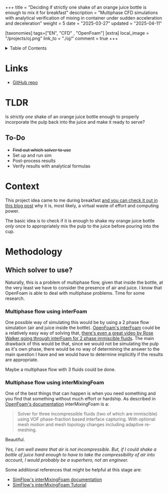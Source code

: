 +++
title = "Deciding if strictly one shake of an orange juice bottle is enough to mix it for breakfast"
description = "Multiphase CFD simulations with analytical verification of mixing in container under sudden acceleration and deceleration"
weight = 5
date = "2025-03-27"
updated = "2025-04-11"


[taxonomies]
tags=["EN", "CFD" , "OpenFoam"]
[extra]
local_image = "/projects/oj.png"
link_to = "./oj/"
comment = true
+++

<details closed>
<summary>Table of Contents</summary>


- [Links](#links)
- [TLDR](#tldr)
  - [To-Do](#to-do)
- [Context](#context)
- [Methodology](#methodology)
  - [Which solver to use?](#which-solver-to-use)
    - [Multiphase flow using interFoam](#multiphase-flow-using-interfoam)
    - [Multiphase flow using interMixingFoam](#multiphase-flow-using-intermixingfoam)


</details>



# Links
- [GitHub repo](https://github.com/ChurroGelato/oj)

# TLDR
Is _strictly one_ shake of an orange juice bottle enough to properly incorporate the pulp back into the juice and make it ready to serve?

## To-Do
- ~~Find out which solver to use~~
- Set up and run sim
- Post-process results
- Verify results with analytical formulas

# Context
This project idea came to me during breakfast [and you can check it out in this blog post](/posts/OJ_problem) why it is, most likely, a virtual waste of effort and computing power.

The basic idea is to check if it is enough to shake my orange juice bottle *only* once to appropriately mix the pulp to the juice before pouring into the cup.

# Methodology
## Which solver to use?
Naturally, this is a problem of multiphase flow, given that inside the bottle, at the very least we have to consider the presence of air and juice.
I know that OpenFoam is able to deal with multiphase problems. Time for some research.
### Multiphase flow using interFoam
One possible way of simulating this would be by using a 2 phase flow simulation (air and juice inside the bottle). [OpenFoam's interFoam](https://www.openfoam.com/documentation/guides/latest/doc/guide-applications-solvers-multiphase-interFoam.html) could be a relatively easy way of solving that, [there's even a great video by Rose Walker going through interFoam for 2 phase immiscible fluids](https://www.youtube.com/watch?v=wK_0s7DnMRs). The main drawback of this would be that, since we would not be simulating the pulp as it's own phase, there would be no way of determining the answer to the main question I have and we would have to determine implicitly if the results are appropriate.

Maybe a multiphase flow with 3 fluids could be done.

### Multiphase flow using interMixingFoam
One of the best things that can happen is when you need something and you find that something without much effort or hardship. As described in [OpenFoam's documentation](https://www.openfoam.com/documentation/guides/v2012/man/interMixingFoam.html) interMixingFoam is a:

>Solver for three incompressible fluids (two of which are immiscible) using VOF phase-fraction based interface capturing. With optional mesh motion and mesh topology changes including adaptive re-meshing.

Beautiful.

_Yes, I am well aware that air is not incompressible. But, if I could shake a bottle of juice hard enough to have to take the compressibility of air into account, I would probably be a superhero, not an engineer._ 

Some additional references that might be helpful at this stage are:
- [SimFlow's interMixingFoam documentation](https://help.sim-flow.com/solvers/inter-mixing-foam)
- [SimFlow's interMixingFoam Tutorial](https://help.sim-flow.com/tutorials/mixing-tank)

